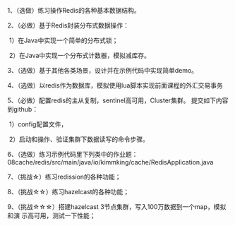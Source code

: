 1、（选做）练习操作Redis的各种基本数据结构。 

2、（必做）基于Redis封装分布式数据操作： 

​	1）在Java中实现一个简单的分布式锁； 

​	2）在Java中实现一个分布式计数器，模拟减库存。 

3、（选做）基于其他各类场景，设计并在示例代码中实现简单demo。 

4、（选做）以redis作为数据库，模拟使用lua脚本实现前面课程的外汇交易事务

5、（必做）配置redis的主从复制，sentinel高可用，Cluster集群。 提交如下内容到github： 

​	1）config配置文件， 

​	2）启动和操作、验证集群下数据读写的命令步骤。 

6、（选做）练习示例代码里下列类中的作业题： 08cache/redis/src/main/java/io/kimmking/cache/RedisApplication.java 

7、（挑战☆）练习redission的各种功能； 

8、（挑战☆☆）练习hazelcast的各种功能； 

9、（挑战☆☆☆）搭建hazelcast 3节点集群，写入100万数据到一个map，模拟和演 示高可用，测试一下性能；